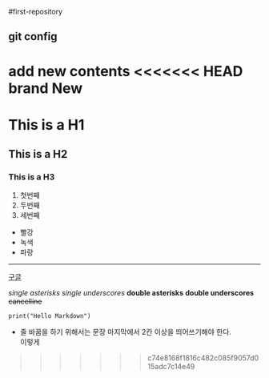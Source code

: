 #first-repository
## git config
add new contents
<<<<<<< HEAD
brand New
=======
# This is a H1

## This is a H2

### This is a H3

1. 첫번째
2. 두번째
3. 세번째

- 빨강
 - 녹색
  - 파랑

---

[구글](https://google.com)

*single asterisks*
_single underscores_
**double asterisks**
__double underscores__
~~cancelline~~

```
print("Hello Markdown")
```

* 줄 바꿈을 하기 위해서는 문장 마지막에서 2칸 이상을 띄어쓰기해야 한다.   
이렇게
>>>>>>> c74e8168f1816c482c085f9057d015adc7c14e49
